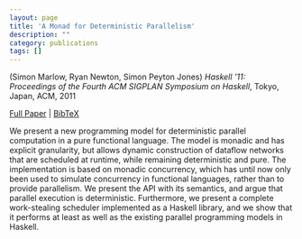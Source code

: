 ```yaml
---
layout: page
title: 'A Monad for Deterministic Parallelism'
description: ""
category: publications
tags: []
---
```

(Simon Marlow, Ryan Newton, Simon Peyton Jones) *Haskell '11: Proceedings of the Fourth ACM SIGPLAN Symposium on Haskell*, Tokyo, Japan, ACM, 2011

<a href="http://simonmar.github.io/bib/papers/monad-par.pdf">Full Paper</a> | <a href="monad-par-2011.bib">BibTeX</a>

We present a new programming model for deterministic parallel
computation in a pure functional language.  The model is monadic and
has explicit granularity, but allows dynamic construction of dataflow
networks that are scheduled at runtime, while remaining deterministic
and pure.  The implementation is based on monadic concurrency, which
has until now only been used to simulate concurrency in functional
languages, rather than to provide parallelism.  We present the API
with its semantics, and argue that parallel execution is
deterministic.  Furthermore, we present a complete work-stealing
scheduler implemented as a Haskell library, and we show that it
performs at least as well as the existing parallel programming models
in Haskell.
